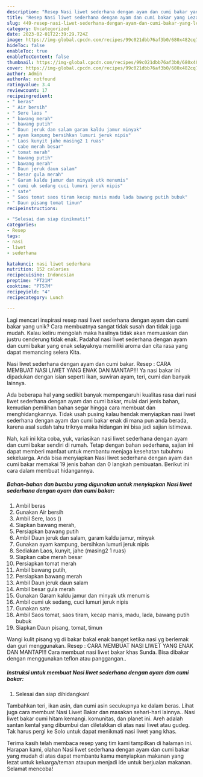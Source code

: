 ```yaml
---
description: "Resep Nasi liwet sederhana dengan ayam dan cumi bakar yang Lezat Sekali"
title: "Resep Nasi liwet sederhana dengan ayam dan cumi bakar yang Lezat Sekali"
slug: 449-resep-nasi-liwet-sederhana-dengan-ayam-dan-cumi-bakar-yang-lezat-sekali
category: Uncategorized
date: 2023-02-01T22:39:29.724Z
image: https://img-global.cpcdn.com/recipes/99c021dbb76af3b0/680x482cq70/nasi-liwet-sederhana-dengan-ayam-dan-cumi-bakar-foto-resep-utama.jpg
hideToc: false
enableToc: true
enableTocContent: false
thumbnail: https://img-global.cpcdn.com/recipes/99c021dbb76af3b0/680x482cq70/nasi-liwet-sederhana-dengan-ayam-dan-cumi-bakar-foto-resep-utama.jpg
cover: https://img-global.cpcdn.com/recipes/99c021dbb76af3b0/680x482cq70/nasi-liwet-sederhana-dengan-ayam-dan-cumi-bakar-foto-resep-utama.jpg
author: Admin
authorAv: notfound
ratingvalue: 3.4
reviewcount: 17
recipeingredient:
- " beras"
- " Air bersih"
- " Sere laos "
- " bawang merah"
- " bawang putih"
- " Daun jeruk dan salam garam kaldu jamur minyak"
- " ayam kampung bersihkan lumuri jeruk nipis"
- " Laos kunyit jahe masing2 1 ruas"
- " cabe merah besar"
- " tomat merah"
- " bawang putih"
- " bawang merah"
- " Daun jeruk daun salam"
- " besar gula merah"
- " Garam kaldu jamur dan minyak utk menumis"
- " cumi uk sedang cuci lumuri jeruk nipis"
- " sate"
- " Saos tomat saos tiram kecap manis madu lada bawang putih bubuk"
- " Daun pisang tomat timun"
recipeinstructions:

- "Selesai dan siap dinikmati!"
categories:
- Resep
tags:
- nasi
- liwet
- sederhana

katakunci: nasi liwet sederhana 
nutrition: 152 calories
recipecuisine: Indonesian
preptime: "PT21M"
cooktime: "PT57M"
recipeyield: "4"
recipecategory: Lunch

---
```





Lagi mencari inspirasi resep nasi liwet sederhana dengan ayam dan cumi bakar yang unik? Cara membuatnya sangat tidak susah dan tidak juga mudah. Kalau keliru mengolah maka hasilnya tidak akan memuaskan dan justru cenderung tidak enak. Padahal nasi liwet sederhana dengan ayam dan cumi bakar yang enak selayaknya memiliki aroma dan cita rasa yang dapat memancing selera Kita.





Nasi liwet sederhana dengan ayam dan cumi bakar. Resep : CARA MEMBUAT NASI LIWET YANG ENAK DAN MANTAP!!! Ya nasi bakar ini dipadukan dengan isian seperti ikan, suwiran ayam, teri, cumi dan banyak lainnya.

Ada beberapa hal yang sedikit banyak mempengaruhi kualitas rasa dari nasi liwet sederhana dengan ayam dan cumi bakar, mulai dari jenis bahan, kemudian pemilihan bahan segar hingga cara membuat dan menghidangkannya. Tidak usah pusing kalau hendak menyiapkan nasi liwet sederhana dengan ayam dan cumi bakar enak di mana pun anda berada, karena asal sudah tahu triknya maka hidangan ini bisa jadi sajian istimewa.






Nah, kali ini kita coba, yuk, variasikan nasi liwet sederhana dengan ayam dan cumi bakar sendiri di rumah. Tetap dengan bahan sederhana, sajian ini dapat memberi manfaat untuk membantu menjaga kesehatan tubuhmu sekeluarga. Anda bisa menyiapkan Nasi liwet sederhana dengan ayam dan cumi bakar memakai 19 jenis bahan dan 0 langkah pembuatan. Berikut ini cara dalam membuat hidangannya.

<!--inarticleads1-->

##### Bahan-bahan dan bumbu yang digunakan untuk menyiapkan Nasi liwet sederhana dengan ayam dan cumi bakar:

1. Ambil  beras
1. Gunakan  Air bersih
1. Ambil  Sere, laos ()
1. Siapkan  bawang merah,
1. Persiapkan  bawang putih
1. Ambil  Daun jeruk dan salam, garam kaldu jamur, minyak
1. Gunakan  ayam kampung, bersihkan lumuri jeruk nipis
1. Sediakan  Laos, kunyit, jahe (masing2 1 ruas)
1. Siapkan  cabe merah besar
1. Persiapkan  tomat merah
1. Ambil  bawang putih,
1. Persiapkan  bawang merah
1. Ambil  Daun jeruk daun salam
1. Ambil  besar gula merah
1. Gunakan  Garam kaldu jamur dan minyak utk menumis
1. Ambil  cumi uk sedang, cuci lumuri jeruk nipis
1. Gunakan  sate
1. Ambil  Saos tomat, saos tiram, kecap manis, madu, lada, bawang putih bubuk
1. Siapkan  Daun pisang, tomat, timun


Wangi kulit pisang yg di bakar bakal enak banget ketika nasi yg berlemak dan guri menggunakan. Resep : CARA MEMBUAT NASI LIWET YANG ENAK DAN MANTAP!!! Cara membuat nasi liwet bakar khas Sunda. Bisa dibakar dengan menggunakan teflon atau panggangan.. 

<!--inarticleads2-->

##### Instruksi untuk membuat Nasi liwet sederhana dengan ayam dan cumi bakar:


1. Selesai dan siap dihidangkan!

Tambahkan teri, ikan asin, dan cumi asin secukupnya ke dalam beras. Lihat juga cara membuat Nasi Liwet Bakar dan masakan sehari-hari lainnya.. Nasi liwet bakar cumi hitam kemangi. komunitas, dan planet ini. Areh adalah santan kental yang dibumbui dan diletakkan di atas nasi liwet atau gudeg. Tak harus pergi ke Solo untuk dapat menikmati nasi liwet yang khas. 

Terima kasih telah membaca resep yang tim kami tampilkan di halaman ini. Harapan kami, olahan Nasi liwet sederhana dengan ayam dan cumi bakar yang mudah di atas dapat membantu kamu menyiapkan makanan yang lezat untuk keluarga/teman ataupun menjadi ide untuk berjualan makanan. Selamat mencoba!
